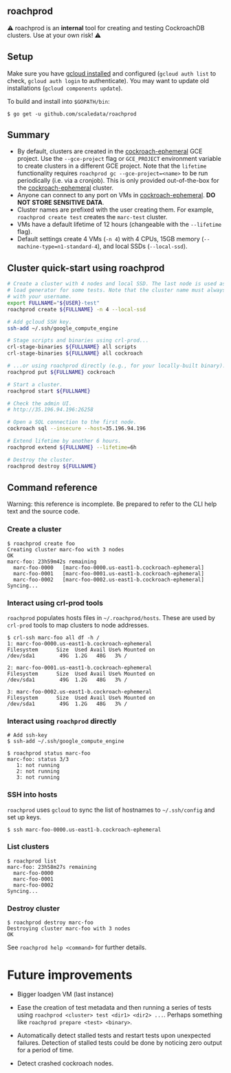 ## roachprod

⚠️ roachprod is an **internal** tool for creating and testing
CockroachDB clusters. Use at your own risk! ⚠️

## Setup

Make sure you have [gcloud installed] and configured (`gcloud auth list` to
check, `gcloud auth login` to authenticate). You may want to update old
installations (`gcloud components update`).

To build and install into `$GOPATH/bin`:

```
$ go get -u github.com/scaledata/roachprod
```

## Summary

* By default, clusters are created in the [cockroach-ephemeral] GCE
  project. Use the `--gce-project` flag or `GCE_PROJECT` environment
  variable to create clusters in a different GCE project. Note that
  the `lifetime` functionality requires `roachprod gc
  --gce-project=<name>` to be run periodically (i.e. via a
  cronjob). This is only provided out-of-the-box for the
  [cockroach-ephemeral] cluster.
* Anyone can connect to any port on VMs in [cockroach-ephemeral].
  **DO NOT STORE SENSITIVE DATA**.
* Cluster names are prefixed with the user creating them. For example,
  `roachprod create test` creates the `marc-test` cluster.
* VMs have a default lifetime of 12 hours (changeable with the
  `--lifetime` flag).
* Default settings create 4 VMs (`-n 4`) with 4 CPUs, 15GB memory
  (`--machine-type=n1-standard-4`), and local SSDs (`--local-ssd`).

## Cluster quick-start using roachprod

```bash
# Create a cluster with 4 nodes and local SSD. The last node is used as a
# load generator for some tests. Note that the cluster name must always begin
# with your username.
export FULLNAME="${USER}-test"
roachprod create ${FULLNAME} -n 4 --local-ssd

# Add gcloud SSH key.
ssh-add ~/.ssh/google_compute_engine

# Stage scripts and binaries using crl-prod...
crl-stage-binaries ${FULLNAME} all scripts
crl-stage-binaries ${FULLNAME} all cockroach

# ...or using roachprod directly (e.g., for your locally-built binary).
roachprod put ${FULLNAME} cockroach

# Start a cluster.
roachprod start ${FULLNAME}

# Check the admin UI.
# http://35.196.94.196:26258

# Open a SQL connection to the first node.
cockroach sql --insecure --host=35.196.94.196

# Extend lifetime by another 6 hours.
roachprod extend ${FULLNAME} --lifetime=6h

# Destroy the cluster.
roachprod destroy ${FULLNAME}
```

## Command reference

Warning: this reference is incomplete. Be prepared to refer to the CLI help text
and the source code.

### Create a cluster
```
$ roachprod create foo
Creating cluster marc-foo with 3 nodes
OK
marc-foo: 23h59m42s remaining
  marc-foo-0000   [marc-foo-0000.us-east1-b.cockroach-ephemeral]
  marc-foo-0001   [marc-foo-0001.us-east1-b.cockroach-ephemeral]
  marc-foo-0002   [marc-foo-0002.us-east1-b.cockroach-ephemeral]
Syncing...
```

### Interact using crl-prod tools
`roachprod` populates hosts files in `~/.roachprod/hosts`. These are used by
`crl-prod` tools to map clusters to node addresses.

```
$ crl-ssh marc-foo all df -h /
1: marc-foo-0000.us-east1-b.cockroach-ephemeral
Filesystem      Size  Used Avail Use% Mounted on
/dev/sda1        49G  1.2G   48G   3% /

2: marc-foo-0001.us-east1-b.cockroach-ephemeral
Filesystem      Size  Used Avail Use% Mounted on
/dev/sda1        49G  1.2G   48G   3% /

3: marc-foo-0002.us-east1-b.cockroach-ephemeral
Filesystem      Size  Used Avail Use% Mounted on
/dev/sda1        49G  1.2G   48G   3% /
```

### Interact using `roachprod` directly

```
# Add ssh-key
$ ssh-add ~/.ssh/google_compute_engine

$ roachprod status marc-foo
marc-foo: status 3/3
   1: not running
   2: not running
   3: not running
```

### SSH into hosts
`roachprod` uses `gcloud` to sync the list of hostnames to `~/.ssh/config` and
set up keys.

```
$ ssh marc-foo-0000.us-east1-b.cockroach-ephemeral
```

### List clusters
```
$ roachprod list
marc-foo: 23h58m27s remaining
  marc-foo-0000
  marc-foo-0001
  marc-foo-0002
Syncing...
```

### Destroy cluster
```
$ roachprod destroy marc-foo
Destroying cluster marc-foo with 3 nodes
OK
```

See `roachprod help <command>` for further details.


# Future improvements

* Bigger loadgen VM (last instance)

* Ease the creation of test metadata and then running a series of tests
  using `roachprod <cluster> test <dir1> <dir2> ...`. Perhaps something like
  `roachprod prepare <test> <binary>`.

* Automatically detect stalled tests and restart tests upon unexpected
  failures. Detection of stalled tests could be done by noticing zero output
  for a period of time.

* Detect crashed cockroach nodes.

[cockroach-ephemeral]: https://console.cloud.google.com/home/dashboard?project=cockroach-ephemeral
[gcloud installed]: https://cloud.google.com/sdk/downloads
